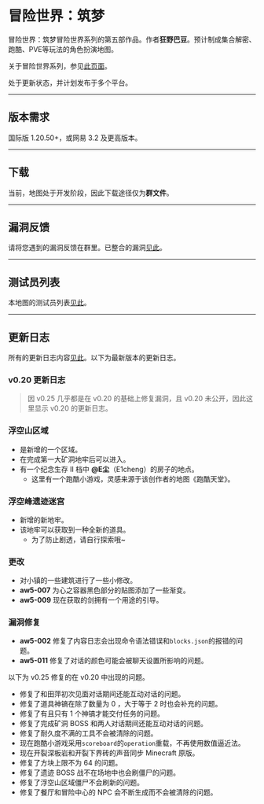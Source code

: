 # 冒险世界：筑梦

冒险世界：筑梦冒险世界系列的第五部作品。作者**狂野巴豆**。预计制成集合解密、跑酷、PVE等玩法的角色扮演地图。

关于冒险世界系列，参见[此页面](../aw/README.md)。

处于更新状态，并计划发布于多个平台。

---

## 版本需求

国际版 1.20.50+，或网易 3.2 及更高版本。

---

## 下载

当前，地图处于开发阶段，因此下载途径仅为**群文件**。

---

## 漏洞反馈

请将您遇到的漏洞反馈在群里。已整合的漏洞[见此](bugs.md)。

---

## 测试员列表

本地图的测试员列表[见此](credits.md)。

---

## 更新日志

所有的更新日志内容[见此](update_log.md)。以下为最新版本的更新日志。

### v0.20 更新日志

> 因 v0.25 几乎都是在 v0.20 的基础上修复漏洞，且 v0.20 未公开，因此这里显示 v0.20 的更新日志。

### 浮空山区域

- 是新增的一个区域。
- 在完成第一大矿洞地牢后可以进入。
- 有一个纪念生存 II 档中 **@E尘**（E1cheng）的房子的地点。
  - 这里有一个跑酷小游戏，灵感来源于该创作者的地图《跑酷天堂》。

### 浮空峰遗迹迷宫

- 新增的新地牢。
- 该地牢可以获取到一种全新的道具。
  - 为了防止剧透，请自行探索哦~

### 更改

- 对小镇的一些建筑进行了一些小修改。
- **aw5-007** 为心之容器黑色部分的贴图添加了一些渐变。
- **aw5-009** 现在获取的剑拥有一个用途的引导。

### 漏洞修复

- **aw5-002** 修复了内容日志会出现命令语法错误和`blocks.json`的报错的问题。
- **aw5-011** 修复了对话的颜色可能会被聊天设置所影响的问题。

以下为 v0.25 修复的在 v0.20 中出现的问题。

- 修复了和田萍初次见面对话期间还能互动对话的问题。
- 修复了道具神镐在除了数量为 0 ，大于等于 2 时也会补充的问题。
- 修复了有且只有 1 个神镐才能交付任务的问题。
- 修复了完成矿洞 BOSS 和两人对话期间还能互动对话的问题。
- 修复了耐久度不满的工具不会被清除的问题。
- 现在跑酷小游戏采用`scoreboard`的`operation`重载，不再使用数值逼近法。
- 现在开裂深板岩和开裂下界砖的声音同步 Minecraft 原版。
- 修复了方块上限不为 64 的问题。
- 修复了遗迹 BOSS 战不在场地中也会刷僵尸的问题。
- 修复了浮空山区域僵尸不会刷新的问题。
- 修复了餐厅和冒险中心的 NPC 会不断生成而不会被清除的问题。
